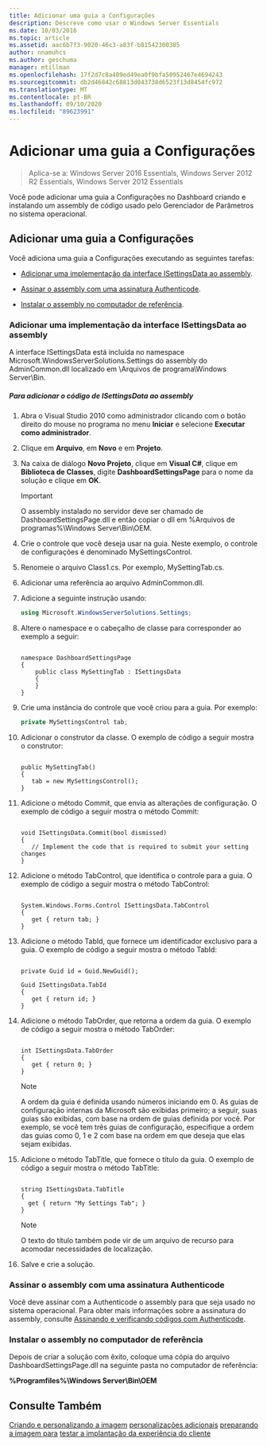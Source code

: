 ```yaml
---
title: Adicionar uma guia a Configurações
description: Descreve como usar o Windows Server Essentials
ms.date: 10/03/2016
ms.topic: article
ms.assetid: aac6b7f3-9020-46c3-a83f-b81542300385
author: nnamuhcs
ms.author: geschuma
manager: mtillman
ms.openlocfilehash: 17f2d7c8a409ed49ea0f9bfa50952467e4694243
ms.sourcegitcommit: db2d46842c68813d043738d6523f13d8454fc972
ms.translationtype: MT
ms.contentlocale: pt-BR
ms.lasthandoff: 09/10/2020
ms.locfileid: "89623991"
---
```

# <a name="add-a-tab-to-settings"></a>Adicionar uma guia a Configurações

>Aplica-se a: Windows Server 2016 Essentials, Windows Server 2012 R2 Essentials, Windows Server 2012 Essentials

Você pode adicionar uma guia a Configurações no Dashboard criando e instalando um assembly de código usado pelo Gerenciador de Parâmetros no sistema operacional.

## <a name="add-a-tab-to-settings"></a>Adicionar uma guia a Configurações
 Você adiciona uma guia a Configurações executando as seguintes tarefas:

-   [Adicionar uma implementação da interface ISettingsData ao assembly](Add-a-Tab-to-Settings.md#BKMK_ISettingsData).

-   [Assinar o assembly com uma assinatura Authenticode](Add-a-Tab-to-Settings.md#BKMK_SignAssembly).

-   [Instalar o assembly no computador de referência](Add-a-Tab-to-Settings.md#BKMK_InstallAssembly).

###  <a name="add-an-implementation-of-the-isettingsdata-interface-to-the-assembly"></a><a name="BKMK_ISettingsData"></a> Adicionar uma implementação da interface ISettingsData ao assembly
 A interface ISettingsData está incluída no namespace Microsoft.WindowsServerSolutions.Settings do assembly do AdminCommon.dll localizado em \Arquivos de programa\Windows Server\Bin.

##### <a name="to-add-the-isettingsdata-code-to-the-assembly"></a>Para adicionar o código de ISettingsData ao assembly

1.  Abra o Visual Studio 2010 como administrador clicando com o botão direito do mouse no programa no menu **Iniciar** e selecione **Executar como administrador**.

2.  Clique em **Arquivo**, em **Novo** e em **Projeto**.

3.  Na caixa de diálogo **Novo Projeto**, clique em **Visual C#**, clique em **Biblioteca de Classes**, digite **DashboardSettingsPage** para o nome da solução e clique em **OK**.

    > [!IMPORTANT]
    >  O assembly instalado no servidor deve ser chamado de DashboardSettingsPage.dll e então copiar o dll em %Arquivos de programas%\Windows Server\Bin\OEM.

4.  Crie o controle que você deseja usar na guia. Neste exemplo, o controle de configurações é denominado MySettingsControl.

5.  Renomeie o arquivo Class1.cs. Por exemplo, MySettingTab.cs.

6.  Adicionar uma referência ao arquivo AdminCommon.dll.

7.  Adicione a seguinte instrução usando:

    ```c#
    using Microsoft.WindowsServerSolutions.Settings;
    ```

8.  Altere o namespace e o cabeçalho de classe para corresponder ao exemplo a seguir:

    ```

    namespace DashboardSettingsPage
    {
        public class MySettingTab : ISettingsData
        {
        }
    }

    ```

9. Crie uma instância do controle que você criou para a guia. Por exemplo:

    ```c#
    private MySettingsControl tab;
    ```

10. Adicionar o construtor da classe. O exemplo de código a seguir mostra o construtor:

    ```

    public MySettingTab()
    {
       tab = new MySettingsControl();
    }
    ```

11. Adicione o método Commit, que envia as alterações de configuração. O exemplo de código a seguir mostra o método Commit:

    ```

    void ISettingsData.Commit(bool dismissed)
    {
       // Implement the code that is required to submit your setting changes
    }
    ```

12. Adicione o método TabControl, que identifica o controle para a guia. O exemplo de código a seguir mostra o método TabControl:

    ```

    System.Windows.Forms.Control ISettingsData.TabControl
    {
       get { return tab; }
    }
    ```

13. Adicione o método TabId, que fornece um identificador exclusivo para a guia. O exemplo de código a seguir mostra o método TabId:

    ```

    private Guid id = Guid.NewGuid();

    Guid ISettingsData.TabId
    {
       get { return id; }
    }
    ```

14. Adicione o método TabOrder, que retorna a ordem da guia. O exemplo de código a seguir mostra o método TabOrder:

    ```

    int ISettingsData.TabOrder
    {
       get { return 0; }
    }
    ```

    > [!NOTE]
    >  A ordem da guia é definida usando números iniciando em 0. As guias de configuração internas da Microsoft são exibidas primeiro; a seguir, suas guias são exibidas, com base na ordem de guias definida por você. Por exemplo, se você tem três guias de configuração, especifique a ordem das guias como 0, 1 e 2 com base na ordem em que deseja que elas sejam exibidas.

15. Adicione o método TabTitle, que fornece o título da guia. O exemplo de código a seguir mostra o método TabTitle:

    ```

    string ISettingsData.TabTitle
    {
      get { return "My Settings Tab"; }
    }
    ```

    > [!NOTE]
    >  O texto do título também pode vir de um arquivo de recurso para acomodar necessidades de localização.

16. Salve e crie a solução.

###  <a name="sign-the-assembly-with-an-authenticode-signature"></a><a name="BKMK_SignAssembly"></a> Assinar o assembly com uma assinatura Authenticode
 Você deve assinar com a Authenticode o assembly para que seja usado no sistema operacional. Para obter mais informações sobre a assinatura do assembly, consulte [Assinando e verificando códigos com Authenticode](https://msdn.microsoft.com/library/ms537364\(VS.85\).aspx#SignCode).

###  <a name="install-the-assembly-on-the-reference-computer"></a><a name="BKMK_InstallAssembly"></a> Instalar o assembly no computador de referência
 Depois de criar a solução com êxito, coloque uma cópia do arquivo DashboardSettingsPage.dll na seguinte pasta no computador de referência:

 **%Programfiles%\Windows Server\Bin\OEM**

## <a name="see-also"></a>Consulte Também
 [Criando e personalizando a imagem](Creating-and-Customizing-the-Image.md) [personalizações adicionais](Additional-Customizations.md) [preparando a imagem para](Preparing-the-Image-for-Deployment.md) [testar a implantação da experiência do cliente](Testing-the-Customer-Experience.md)